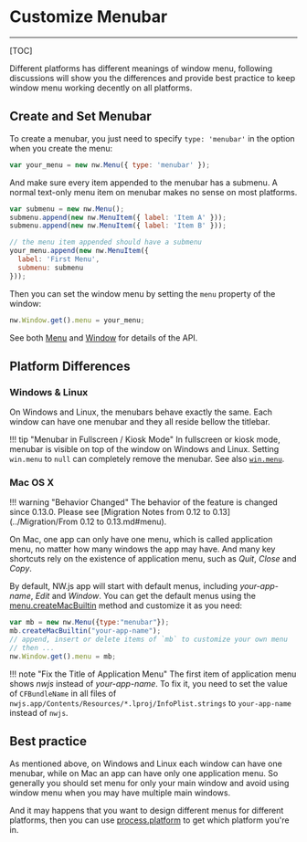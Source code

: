 # Customize Menubar
---

[TOC]

Different platforms has different meanings of window menu, following discussions will show you the differences and provide best practice to keep window menu working decently on all platforms.

## Create and Set Menubar

To create a menubar, you just need to specify `type: 'menubar'` in the option when you create the menu:

```javascript
var your_menu = new nw.Menu({ type: 'menubar' });
```

And make sure every item appended to the menubar has a submenu. A normal text-only menu item on menubar makes no sense on most platforms.

```javascript
var submenu = new nw.Menu();
submenu.append(new nw.MenuItem({ label: 'Item A' }));
submenu.append(new nw.MenuItem({ label: 'Item B' }));

// the menu item appended should have a submenu
your_menu.append(new nw.MenuItem({
  label: 'First Menu',
  submenu: submenu
}));
```

Then you can set the window menu by setting the `menu` property of the window:

```javascript
nw.Window.get().menu = your_menu;
```

See both [Menu](../../References/Menu.md) and [Window](../../References/Window.md) for details of the API.

## Platform Differences

### Windows & Linux

On Windows and Linux, the menubars behave exactly the same. Each window can have one menubar and they all reside bellow the titlebar.

!!! tip "Menubar in Fullscreen / Kiosk Mode"
    In fullscreen or kiosk mode, menubar is visible on top of the window on Windows and Linux. Setting `win.menu` to `null` can completely remove the menubar. See also [`win.menu`](../../References/Window.md#winmenu).

### Mac OS X

!!! warning "Behavior Changed"
    The behavior of the feature is changed since 0.13.0. Please see [Migration Notes from 0.12 to 0.13](../Migration/From 0.12 to 0.13.md#menu).

On Mac, one app can only have one menu, which is called application menu, no matter how many windows the app may have. And many key shortcuts rely on the existence of application menu, such as *Quit*, *Close* and *Copy*.

By default, NW.js app will start with default menus, including *your-app-name*, *Edit* and *Window*. You can get the default menus using the [menu.createMacBuiltin](../../References/Menu.md#menucreatemacbuiltinappname-options-mac) method and customize it as you need:

```javascript
var mb = new nw.Menu({type:"menubar"});
mb.createMacBuiltin("your-app-name");
// append, insert or delete items of `mb` to customize your own menu
// then ...
nw.Window.get().menu = mb;
```

!!! note "Fix the Title of Application Menu"
    The first item of application menu shows *nwjs* instead of *your-app-name*. To fix it, you need to set the value of `CFBundleName` in all files of `nwjs.app/Contents/Resources/*.lproj/InfoPlist.strings` to `your-app-name` instead of `nwjs`.

## Best practice

As mentioned above, on Windows and Linux each window can have one menubar, while on Mac an app can have only one application menu. So generally you should set menu for only your main window and avoid using window menu when you may have multiple main windows.

And it may happens that you want to design different menus for different platforms, then you can use [process.platform](http://nodejs.org/api/process.html#process_process_platform) to get which platform you're in.